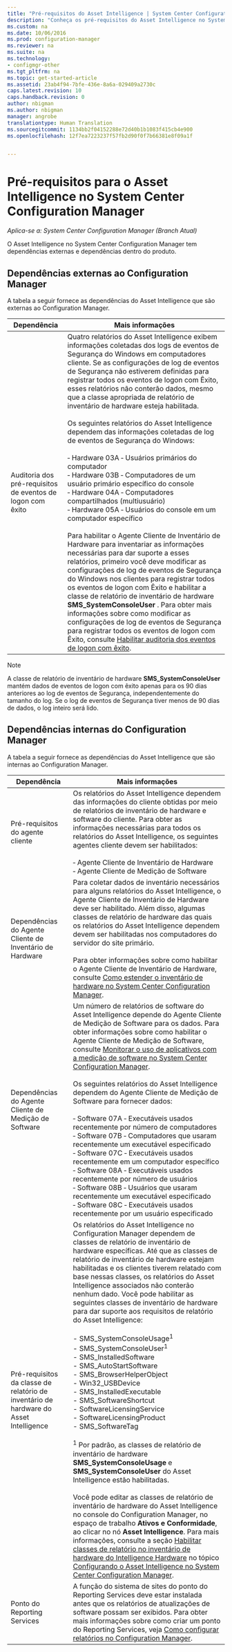 ```yaml
---
title: "Pré-requisitos do Asset Intelligence | System Center Configuration Manager"
description: "Conheça os pré-requisitos do Asset Intelligence no System Center Configuration Manager."
ms.custom: na
ms.date: 10/06/2016
ms.prod: configuration-manager
ms.reviewer: na
ms.suite: na
ms.technology:
- configmgr-other
ms.tgt_pltfrm: na
ms.topic: get-started-article
ms.assetid: 23ab4f94-7bfe-436e-8a6a-029409a2730c
caps.latest.revision: 10
caps.handback.revision: 0
author: nbigman
ms.author: nbigman
manager: angrobe
translationtype: Human Translation
ms.sourcegitcommit: 1134bb2f04152288e72d40b1b1083f415cb4e900
ms.openlocfilehash: 12f7ea7223237f57fb2d90f0f7b66381e8f09a1f


---
```

# <a name="prerequisites-for-asset-intelligence-in-system-center-configuration-manager"></a>Pré-requisitos para o Asset Intelligence no System Center Configuration Manager

*Aplica-se a: System Center Configuration Manager (Branch Atual)*

O Asset Intelligence no System Center Configuration Manager tem dependências externas e dependências dentro do produto.  

## <a name="dependencies-external-to-configuration-manager"></a>Dependências externas ao Configuration Manager  
 A tabela a seguir fornece as dependências do Asset Intelligence que são externas ao Configuration Manager.  

|Dependência|Mais informações|  
|----------------|----------------------|  
|Auditoria dos pré-requisitos de eventos de logon com êxito|Quatro relatórios do Asset Intelligence exibem informações coletadas dos logs de eventos de Segurança do Windows em computadores cliente. Se as configurações de log de eventos de Segurança não estiverem definidas para registrar todos os eventos de logon com Êxito, esses relatórios não conterão dados, mesmo que a classe apropriada de relatório de inventário de hardware esteja habilitada.<br /><br /> Os seguintes relatórios do Asset Intelligence dependem das informações coletadas de log de eventos de Segurança do Windows:<br /><br /> ‑   Hardware 03A ‑ Usuários primários do computador<br />‑   Hardware 03B ‑ Computadores de um usuário primário específico do console<br />‑   Hardware 04A ‑ Computadores compartilhados (multiusuário)<br />‑   Hardware 05A ‑ Usuários do console em um computador específico<br /><br /> Para habilitar o Agente Cliente de Inventário de Hardware para inventariar as informações necessárias para dar suporte a esses relatórios, primeiro você deve modificar as configurações de log de eventos de Segurança do Windows nos clientes para registrar todos os eventos de logon com Êxito e habilitar a classe de relatório de inventário de hardware **SMS_SystemConsoleUser** . Para obter mais informações sobre como modificar as configurações de log de eventos de Segurança para registrar todos os eventos de logon com Êxito, consulte [Habilitar auditoria dos eventos de logon com êxito](../../../../core/clients/manage/asset-intelligence/configuring-asset-intelligence.md#BKMK_EnableSuccessLogonEvents).|  

> [!NOTE]  
>  A classe de relatório de inventário de hardware **SMS_SystemConsoleUser** mantém dados de eventos de logon com êxito apenas para os 90 dias anteriores ao log de eventos de Segurança, independentemente do tamanho do log. Se o log de eventos de Segurança tiver menos de 90 dias de dados, o log inteiro será lido.  

## <a name="dependencies-internal-to-configuration-manager"></a>Dependências internas do Configuration Manager  
 A tabela a seguir fornece as dependências do Asset Intelligence que são internas ao Configuration Manager.  

|Dependência|Mais informações|  
|----------------|----------------------|  
|Pré-requisitos do agente cliente|Os relatórios do Asset Intelligence dependem das informações do cliente obtidas por meio de relatórios de inventário de hardware e software do cliente. Para obter as informações necessárias para todos os relatórios do Asset Intelligence, os seguintes agentes cliente devem ser habilitados:<br /><br /> ‑   Agente Cliente de Inventário de Hardware<br />‑   Agente Cliente de Medição de Software|  
|Dependências do Agente Cliente de Inventário de Hardware|Para coletar dados de inventário necessários para alguns relatórios do Asset Intelligence, o Agente Cliente de Inventário de Hardware deve ser habilitado. Além disso, algumas classes de relatório de hardware das quais os relatórios do Asset Intelligence dependem devem ser habilitadas nos computadores do servidor do site primário.<br /><br /> Para obter informações sobre como habilitar o Agente Cliente de Inventário de Hardware, consulte [Como estender o inventário de hardware no System Center Configuration Manager](../../../../core/clients/manage/inventory/extend-hardware-inventory.md).|  
|Dependências do Agente Cliente de Medição de Software|Um número de relatórios de software do Asset Intelligence depende do Agente Cliente de Medição de Software para os dados. Para obter informações sobre como habilitar o Agente Cliente de Medição de Software, consulte [Monitorar o uso de aplicativos com a medição de software no System Center Configuration Manager](../../../../apps/deploy-use/monitor-app-usage-with-software-metering.md).<br /><br /> Os seguintes relatórios do Asset Intelligence dependem do Agente Cliente de Medição de Software para fornecer dados:<br /><br /> ‑   Software 07A ‑ Executáveis usados recentemente por número de computadores<br />‑   Software 07B ‑ Computadores que usaram recentemente um executável especificado<br />‑   Software 07C ‑ Executáveis usados recentemente em um computador específico<br />‑   Software 08A ‑ Executáveis usados recentemente por número de usuários<br />‑   Software 08B ‑ Usuários que usaram recentemente um executável especificado<br />‑   Software 08C ‑ Executáveis usados recentemente por um usuário especificado|  
|Pré-requisitos da classe de relatório de inventário de hardware do Asset Intelligence|Os relatórios do Asset Intelligence no Configuration Manager dependem de classes de relatório de inventário de hardware específicas. Até que as classes de relatório de inventário de hardware estejam habilitadas e os clientes tiverem relatado com base nessas classes, os relatórios do Asset Intelligence associados não conterão nenhum dado. Você pode habilitar as seguintes classes de inventário de hardware para dar suporte aos requisitos de relatório do Asset Intelligence:<br /><br /> -   SMS_SystemConsoleUsage<sup>1</sup><br />-   SMS_SystemConsoleUser<sup>1</sup><br />-   SMS_InstalledSoftware<br />-   SMS_AutoStartSoftware<br />-   SMS_BrowserHelperObject<br />-   Win32_USBDevice<br />-   SMS_InstalledExecutable<br />-   SMS_SoftwareShortcut<br />-   SoftwareLicensingService<br />-   SoftwareLicensingProduct<br />-   SMS_SoftwareTag<br /><br /> <sup>1</sup> Por padrão, as classes de relatório de inventário de hardware **SMS_SystemConsoleUsage** e **SMS_SystemConsoleUser** do Asset Intelligence estão habilitadas.<br /><br /> Você pode editar as classes de relatório de inventário de hardware do Asset Intelligence no console do Configuration Manager, no espaço de trabalho **Ativos e Conformidade**, ao clicar no nó **Asset Intelligence**. Para mais informações, consulte a seção [Habilitar classes de relatório no inventário de hardware do Intelligence Hardware](../../../../core/clients/manage/asset-intelligence/configuring-asset-intelligence.md#BKMK_EnableAssetIntelligence) no tópico [Configurando o Asset Intelligence no System Center Configuration Manager](../../../../core/clients/manage/asset-intelligence/configuring-asset-intelligence.md).|  
|Ponto do Reporting Services|A função do sistema de sites do ponto do Reporting Services deve estar instalada antes que os relatórios de atualizações de software possam ser exibidos. Para obter mais informações sobre como criar um ponto do Reporting Services, veja [Como configurar relatórios no Configuration Manager](http://go.microsoft.com/fwlink/p/?LinkId=232661).|  



<!--HONumber=Nov16_HO1-->


